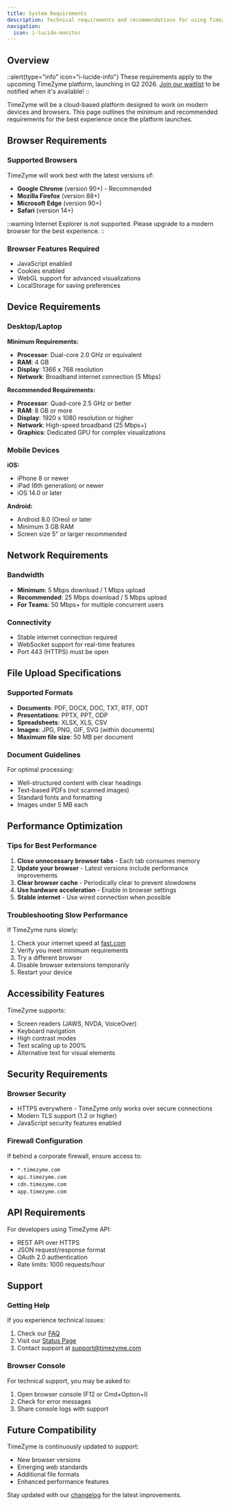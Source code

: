 ```yaml
---
title: System Requirements
description: Technical requirements and recommendations for using TimeZyme
navigation:
  icon: i-lucide-monitor
---
```


## Overview

::alert{type="info" icon="i-lucide-info"}
These requirements apply to the upcoming TimeZyme platform, launching in Q2 2026. [Join our waitlist](/#waitlist) to be notified when it's available!
::

TimeZyme will be a cloud-based platform designed to work on modern devices and browsers. This page outlines the minimum and recommended requirements for the best experience once the platform launches.

## Browser Requirements

### Supported Browsers

TimeZyme will work best with the latest versions of:

- **Google Chrome** (version 90+) - Recommended
- **Mozilla Firefox** (version 88+)
- **Microsoft Edge** (version 90+)
- **Safari** (version 14+)

::warning
Internet Explorer is not supported. Please upgrade to a modern browser for the best experience.
::

### Browser Features Required

- JavaScript enabled
- Cookies enabled
- WebGL support for advanced visualizations
- LocalStorage for saving preferences

## Device Requirements

### Desktop/Laptop

**Minimum Requirements:**
- **Processor**: Dual-core 2.0 GHz or equivalent
- **RAM**: 4 GB
- **Display**: 1366 x 768 resolution
- **Network**: Broadband internet connection (5 Mbps)

**Recommended Requirements:**
- **Processor**: Quad-core 2.5 GHz or better
- **RAM**: 8 GB or more
- **Display**: 1920 x 1080 resolution or higher
- **Network**: High-speed broadband (25 Mbps+)
- **Graphics**: Dedicated GPU for complex visualizations

### Mobile Devices

**iOS:**
- iPhone 8 or newer
- iPad (6th generation) or newer
- iOS 14.0 or later

**Android:**
- Android 8.0 (Oreo) or later
- Minimum 3 GB RAM
- Screen size 5" or larger recommended

## Network Requirements

### Bandwidth

- **Minimum**: 5 Mbps download / 1 Mbps upload
- **Recommended**: 25 Mbps download / 5 Mbps upload
- **For Teams**: 50 Mbps+ for multiple concurrent users

### Connectivity

- Stable internet connection required
- WebSocket support for real-time features
- Port 443 (HTTPS) must be open

## File Upload Specifications

### Supported Formats

- **Documents**: PDF, DOCX, DOC, TXT, RTF, ODT
- **Presentations**: PPTX, PPT, ODP
- **Spreadsheets**: XLSX, XLS, CSV
- **Images**: JPG, PNG, GIF, SVG (within documents)
- **Maximum file size**: 50 MB per document

### Document Guidelines

For optimal processing:
- Well-structured content with clear headings
- Text-based PDFs (not scanned images)
- Standard fonts and formatting
- Images under 5 MB each

## Performance Optimization

### Tips for Best Performance

1. **Close unnecessary browser tabs** - Each tab consumes memory
2. **Update your browser** - Latest versions include performance improvements
3. **Clear browser cache** - Periodically clear to prevent slowdowns
4. **Use hardware acceleration** - Enable in browser settings
5. **Stable internet** - Use wired connection when possible

### Troubleshooting Slow Performance

If TimeZyme runs slowly:

1. Check your internet speed at [fast.com](https://fast.com)
2. Verify you meet minimum requirements
3. Try a different browser
4. Disable browser extensions temporarily
5. Restart your device

## Accessibility Features

TimeZyme supports:
- Screen readers (JAWS, NVDA, VoiceOver)
- Keyboard navigation
- High contrast modes
- Text scaling up to 200%
- Alternative text for visual elements

## Security Requirements

### Browser Security

- HTTPS everywhere - TimeZyme only works over secure connections
- Modern TLS support (1.2 or higher)
- JavaScript security features enabled

### Firewall Configuration

If behind a corporate firewall, ensure access to:
- `*.timezyme.com`
- `api.timezyme.com`
- `cdn.timezyme.com`
- `app.timezyme.com`

## API Requirements

For developers using TimeZyme API:

- REST API over HTTPS
- JSON request/response format
- OAuth 2.0 authentication
- Rate limits: 1000 requests/hour

## Support

### Getting Help

If you experience technical issues:

1. Check our [FAQ](/docs/troubleshooting/faq)
2. Visit our [Status Page](https://status.timezyme.com)
3. Contact support at support@timezyme.com

### Browser Console

For technical support, you may be asked to:
1. Open browser console (F12 or Cmd+Option+I)
2. Check for error messages
3. Share console logs with support

## Future Compatibility

TimeZyme is continuously updated to support:
- New browser versions
- Emerging web standards
- Additional file formats
- Enhanced performance features

Stay updated with our [changelog](/changelog) for the latest improvements.